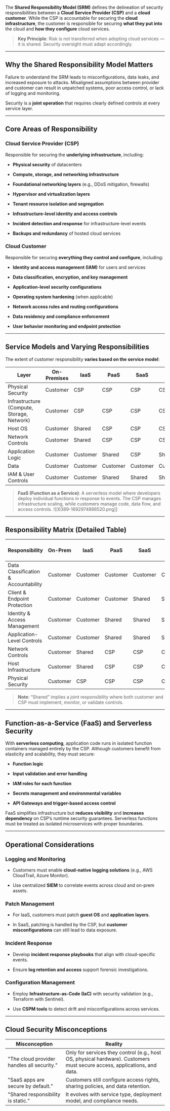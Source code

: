 The **Shared Responsibility Model (SRM)** defines the delineation of security responsibilities between a **Cloud Service Provider (CSP)** and a **cloud customer**. While the CSP is accountable for securing the **cloud infrastructure**, the customer is responsible for securing **what they put into** the cloud and **how they configure** cloud services.

> **Key Principle**: Risk is not transferred when adopting cloud services — it is shared. Security oversight must adapt accordingly.

---

##  Why the Shared Responsibility Model Matters

Failure to understand the SRM leads to misconfigurations, data leaks, and increased exposure to attacks. Misaligned assumptions between provider and customer can result in unpatched systems, poor access control, or lack of logging and monitoring.

Security is a **joint operation** that requires clearly defined controls at every service layer.

---

##  Core Areas of Responsibility

### Cloud Service Provider (CSP)

Responsible for securing the **underlying infrastructure**, including:

- **Physical security** of datacenters
    
- **Compute, storage, and networking infrastructure**
    
- **Foundational networking layers** (e.g., DDoS mitigation, firewalls)
    
- **Hypervisor and virtualization layers**
    
- **Tenant resource isolation and segregation**
    
- **Infrastructure-level identity and access controls**
    
- **Incident detection and response** for infrastructure-level events
    
- **Backups and redundancy** of hosted cloud services
    

### Cloud Customer

Responsible for securing **everything they control and configure**, including:

- **Identity and access management (IAM)** for users and services
    
- **Data classification, encryption, and key management**
    
- **Application-level security configurations**
    
- **Operating system hardening** (when applicable)
    
- **Network access rules and routing configurations**
    
- **Data residency and compliance enforcement**
    
- **User behavior monitoring and endpoint protection**
    

---

##  Service Models and Varying Responsibilities

The extent of customer responsibility **varies based on the service model**:

| Layer                                      | On-Premises | IaaS     | PaaS     | SaaS     | FaaS     |
| ------------------------------------------ | ----------- | -------- | -------- | -------- | -------- |
| Physical Security                          | Customer    | CSP      | CSP      | CSP      | CSP      |
| Infrastructure (Compute, Storage, Network) | Customer    | CSP      | CSP      | CSP      | CSP      |
| Host OS                                    | Customer    | Shared   | CSP      | CSP      | CSP      |
| Network Controls                           | Customer    | Shared   | CSP      | CSP      | CSP      |
| Application Logic                          | Customer    | Customer | Shared   | CSP      | Shared   |
| Data                                       | Customer    | Customer | Customer | Customer | Customer |
| IAM & User Controls                        | Customer    | Customer | Shared   | Shared   | Shared   |
> **FaaS (Function as a Service)**: A serverless model where developers deploy individual functions in response to events. The CSP manages infrastructure scaling, while customers manage code, data flow, and access controls.
![[6389-1692974866520.png]]
---

##  Responsibility Matrix (Detailed Table)

|Responsibility|On-Prem|IaaS|PaaS|SaaS|FaaS|CIS Controls Guide|CIS Foundations Benchmarks|
|---|---|---|---|---|---|---|---|
|Data Classification & Accountability|Customer|Customer|Customer|Customer|Customer|Yes|Yes|
|Client & Endpoint Protection|Customer|Customer|Customer|Shared|Shared|Yes|Yes|
|Identity & Access Management|Customer|Customer|Shared|Shared|Shared|Yes|Yes|
|Application-Level Controls|Customer|Customer|Shared|Shared|Shared|Yes|Yes|
|Network Controls|Customer|Shared|CSP|CSP|CSP|Yes|Yes|
|Host Infrastructure|Customer|Shared|CSP|CSP|CSP|Yes|No|
|Physical Security|Customer|CSP|CSP|CSP|CSP|No|No|
> **Note**: “Shared” implies a joint responsibility where both customer and CSP must implement, monitor, or validate controls.

---

##  Function-as-a-Service (FaaS) and Serverless Security

With **serverless computing**, application code runs in isolated function containers managed entirely by the CSP. Although customers benefit from elasticity and scalability, they must secure:

- **Function logic**
    
- **Input validation and error handling**
    
- **IAM roles for each function**
    
- **Secrets management and environmental variables**
    
- **API Gateways and trigger-based access control**
    

FaaS simplifies infrastructure but **reduces visibility** and **increases dependency** on CSP’s runtime security guarantees. Serverless functions must be treated as isolated microservices with proper boundaries.

---

##  Operational Considerations

### Logging and Monitoring

- Customers must enable **cloud-native logging solutions** (e.g., AWS CloudTrail, Azure Monitor).
    
- Use centralized **SIEM** to correlate events across cloud and on-prem assets.
    

### Patch Management

- For IaaS, customers must patch **guest OS** and **application layers**.
    
- In SaaS, patching is handled by the CSP, but **customer misconfigurations** can still lead to data exposure.
    

### Incident Response

- Develop **incident response playbooks** that align with cloud-specific events.
    
- Ensure **log retention and access** support forensic investigations.
    

### Configuration Management

- Employ **Infrastructure-as-Code (IaC)** with security validation (e.g., Terraform with Sentinel).
    
- Use **CSPM tools** to detect drift and misconfigurations across services.
    

---

##  Cloud Security Misconceptions

|Misconception|Reality|
|---|---|
|"The cloud provider handles all security."|Only for services they control (e.g., host OS, physical hardware). Customers must secure access, applications, and data.|
|"SaaS apps are secure by default."|Customers still configure access rights, sharing policies, and data retention.|
|"Shared responsibility is static."|It evolves with service type, deployment model, and compliance needs.|
